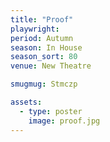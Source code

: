 ```yaml
---
title: "Proof"
playwright:
period: Autumn
season: In House
season_sort: 80
venue: New Theatre

smugmug: Stmczp

assets:
  - type: poster
    image: proof.jpg
---
```

